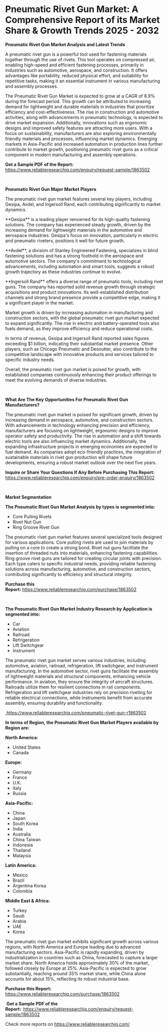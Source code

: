 <p><h1>Pneumatic Rivet Gun Market: A Comprehensive Report of its Market Share & Growth Trends 2025 - 2032</h1></p><p><strong>Pneumatic Rivet Gun Market Analysis and Latest Trends</strong></p>
<p><p>A pneumatic rivet gun is a powerful tool used for fastening materials together through the use of rivets. This tool operates on compressed air, enabling high-speed and efficient fastening processes, primarily in industries such as automotive, aerospace, and construction. It offers advantages like portability, reduced physical effort, and suitability for repetitive tasks, making it an essential instrument in various manufacturing and assembly processes.</p><p>The Pneumatic Rivet Gun Market is expected to grow at a CAGR of 8.9% during the forecast period. This growth can be attributed to increasing demand for lightweight and durable materials in industries that prioritize efficiency and cost-effectiveness. The rise in construction and automotive activities, along with advancements in pneumatic technology, is expected to drive market expansion. Additionally, innovations such as ergonomic designs and improved safety features are attracting more users. With a focus on sustainability, manufacturers are also exploring environmentally friendly materials and processes, influencing market dynamics. Emerging markets in Asia-Pacific and increased automation in production lines further contribute to market growth, positioning pneumatic rivet guns as a critical component in modern manufacturing and assembly operations.</p></p>
<p><strong>Get a Sample PDF of the Report:&nbsp;</strong> <a href="https://www.reliableresearchiq.com/enquiry/request-sample/1863502?utm_campaign=1743&utm_medium=2&utm_source=Github&utm_content=ia&utm_term=19022025&utm_id=pneumatic-rivet-gun">https://www.reliableresearchiq.com/enquiry/request-sample/1863502</a></p>
<p>&nbsp;</p>
<p><strong>Pneumatic Rivet Gun Major Market Players</strong></p>
<p><p>The pneumatic rivet gun market features several key players, including Gesipa, Avdel, and Ingersoll Rand, each contributing significantly to market dynamics. </p><p>**Gesipa** is a leading player renowned for its high-quality fastening solutions. The company has experienced steady growth, driven by the increasing demand for lightweight materials in the automotive and aerospace industries. Gesipa's focus on innovation, particularly in electric and pneumatic riveters, positions it well for future growth.</p><p>**Avdel**, a division of Stanley Engineered Fastening, specializes in blind fastening solutions and has a strong foothold in the aerospace and automotive sectors. The company's commitment to technological advancements, including automation and smart tools, suggests a robust growth trajectory as these industries continue to evolve.</p><p>**Ingersoll Rand** offers a diverse range of pneumatic tools, including rivet guns. The company has reported solid revenue growth through strategic acquisitions and product innovations. Its well-established distribution channels and strong brand presence provide a competitive edge, making it a significant player in the market.</p><p>Market growth is driven by increasing automation in manufacturing and construction sectors, with the global pneumatic rivet gun market expected to expand significantly. The rise in electric and battery-operated tools also fuels demand, as they improve efficiency and reduce operational costs.</p><p>In terms of revenue, Gesipa and Ingersoll Rand reported sales figures exceeding $1 billion, indicating their substantial market presence. Other players, such as Chicago Pneumatic and Desoutter, also contribute to the competitive landscape with innovative products and services tailored to specific industry needs.</p><p>Overall, the pneumatic rivet gun market is poised for growth, with established companies continuously enhancing their product offerings to meet the evolving demands of diverse industries.</p></p>
<p>&nbsp;</p>
<p><strong>What Are The Key Opportunities For Pneumatic Rivet Gun Manufacturers?</strong></p>
<p><p>The pneumatic rivet gun market is poised for significant growth, driven by increasing demand in aerospace, automotive, and construction sectors. With advancements in technology enhancing precision and efficiency, manufacturers are focusing on lightweight, ergonomic designs to improve operator safety and productivity. The rise in automation and a shift towards electric tools are also influencing market dynamics. Additionally, the expanding infrastructure projects in emerging economies are expected to fuel demand. As companies adopt eco-friendly practices, the integration of sustainable materials in rivet gun production will shape future developments, ensuring a robust market outlook over the next five years.</p></p>
<p><strong>Inquire or Share Your Questions If Any Before Purchasing This Report:</strong> <a href="https://www.reliableresearchiq.com/enquiry/pre-order-enquiry/1863502?utm_campaign=1743&utm_medium=2&utm_source=Github&utm_content=ia&utm_term=19022025&utm_id=pneumatic-rivet-gun">https://www.reliableresearchiq.com/enquiry/pre-order-enquiry/1863502</a></p>
<p>&nbsp;</p>
<p><strong>Market Segmentation</strong></p>
<p><strong>The Pneumatic Rivet Gun Market Analysis by types is segmented into:</strong></p>
<p><ul><li>Core Pulling Rivets</li><li>Rivet Nut Gun</li><li>Ring Groove Rivet Gun</li></ul></p>
<p><p>The pneumatic rivet gun market features several specialized tools designed for various applications. Core pulling rivets are used to join materials by pulling on a core to create a strong bond. Rivet nut guns facilitate the insertion of threaded nuts into materials, enhancing fastening capabilities. Ring groove rivet guns are tailored for creating circular joints with precision. Each type caters to specific industrial needs, providing reliable fastening solutions across manufacturing, automotive, and construction sectors, contributing significantly to efficiency and structural integrity.</p></p>
<p><strong>Purchase this Report:&nbsp;</strong><a href="https://www.reliableresearchiq.com/purchase/1863502?utm_campaign=1743&utm_medium=2&utm_source=Github&utm_content=ia&utm_term=19022025&utm_id=pneumatic-rivet-gun">https://www.reliableresearchiq.com/purchase/1863502</a></p>
<p>&nbsp;</p>
<p><strong>The Pneumatic Rivet Gun Market Industry Research by Application is segmented into:</strong></p>
<p><ul><li>Car</li><li>Aviation</li><li>Railroad</li><li>Refrigeration</li><li>Lift Switchgear</li><li>Instrument</li></ul></p>
<p><p>The pneumatic rivet gun market serves various industries, including automotive, aviation, railroad, refrigeration, lift switchgear, and instrument manufacturing. In the automotive sector, rivet guns facilitate the assembly of lightweight materials and structural components, enhancing vehicle performance. In aviation, they ensure the integrity of aircraft structures. Railroads utilize them for resilient connections in rail components. Refrigeration and lift switchgear industries rely on precision riveting for reliable electrical connections, while instruments benefit from accurate assembly, ensuring durability and functionality.</p></p>
<p><a href="https://www.reliableresearchiq.com/pneumatic-rivet-gun-r1863502?utm_campaign=1743&utm_medium=2&utm_source=Github&utm_content=ia&utm_term=19022025&utm_id=pneumatic-rivet-gun">&nbsp;https://www.reliableresearchiq.com/pneumatic-rivet-gun-r1863502</a></p>
<p><strong>In terms of Region, the Pneumatic Rivet Gun Market Players available by Region are:</strong></p>
<p>
    <p> <strong> North America: </strong>
        <ul>
            <li>United States</li>
            <li>Canada</li>
        </ul>
        </p> 
    <p> <strong> Europe: </strong>
        <ul>
            <li>Germany</li>
            <li>France</li>
            <li>U.K.</li>
            <li>Italy</li>
            <li>Russia</li>
        </ul>
        </p> 
    <p> <strong> Asia-Pacific: </strong>
        <ul>
            <li>China</li>
            <li>Japan</li>
            <li>South Korea</li>
            <li>India</li>
            <li>Australia</li>
            <li>China Taiwan</li>
            <li>Indonesia</li>
            <li>Thailand</li>
            <li>Malaysia</li>
        </ul>
        </p> 
    <p> <strong> Latin America: </strong>
        <ul>
            <li>Mexico</li>
            <li>Brazil</li>
            <li>Argentina Korea</li>
            <li>Colombia</li>
        </ul>
        </p> 
    <p> <strong> Middle East & Africa: </strong>
        <ul>
            <li>Turkey</li>
            <li>Saudi</li>
            <li>Arabia</li>
            <li>UAE</li>
            <li>Korea</li>
        </ul>
    </p>
    </p>
<p><p>The pneumatic rivet gun market exhibits significant growth across various regions, with North America and Europe leading due to advanced manufacturing sectors. Asia-Pacific is rapidly expanding, driven by industrialization in countries such as China, forecasted to capture a larger market share. North America holds approximately 30% of the market, followed closely by Europe at 25%. Asia-Pacific is expected to grow substantially, reaching around 35% market share, while China alone accounts for about 15%, reflecting its robust industrial base.</p></p>
<p><strong>Purchase this Report: </strong><a href="https://www.reliableresearchiq.com/purchase/1863502?utm_campaign=1743&utm_medium=2&utm_source=Github&utm_content=ia&utm_term=19022025&utm_id=pneumatic-rivet-gun">https://www.reliableresearchiq.com/purchase/1863502</a></p>
<p>&nbsp;<strong>Get a Sample PDF of the Report:&nbsp;&nbsp;</strong><a href="https://www.reliableresearchiq.com/enquiry/request-sample/1863502?utm_campaign=1743&utm_medium=2&utm_source=Github&utm_content=ia&utm_term=19022025&utm_id=pneumatic-rivet-gun">https://www.reliableresearchiq.com/enquiry/request-sample/1863502</a></p>
<p><strong></strong></p>
<p>Check more reports on <a href="https://www.reliableresearchiq.com/?utm_campaign=1743&utm_medium=2&utm_source=Github&utm_content=ia&utm_term=19022025&utm_id=pneumatic-rivet-gun">https://www.reliableresearchiq.com/</a></p>